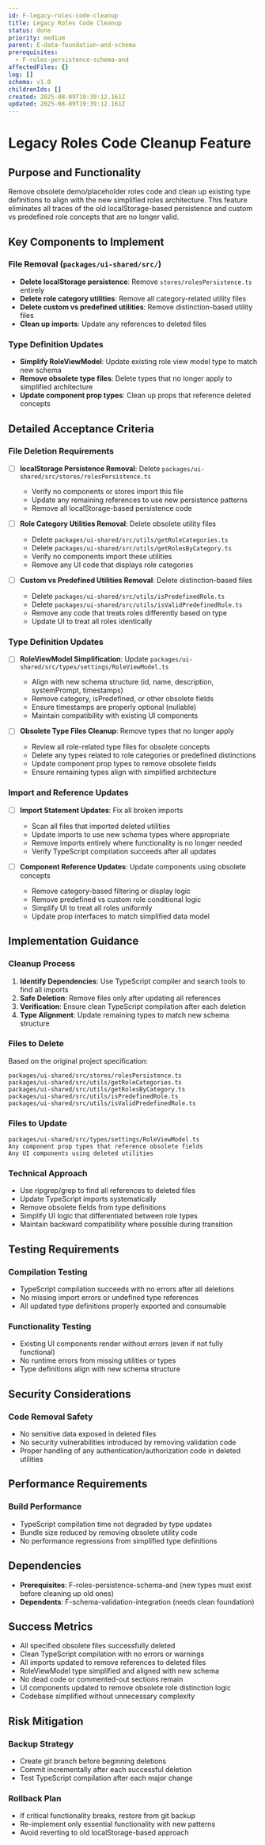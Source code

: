 ```yaml
---
id: F-legacy-roles-code-cleanup
title: Legacy Roles Code Cleanup
status: done
priority: medium
parent: E-data-foundation-and-schema
prerequisites:
  - F-roles-persistence-schema-and
affectedFiles: {}
log: []
schema: v1.0
childrenIds: []
created: 2025-08-09T19:39:12.161Z
updated: 2025-08-09T19:39:12.161Z
---
```


# Legacy Roles Code Cleanup Feature

## Purpose and Functionality

Remove obsolete demo/placeholder roles code and clean up existing type definitions to align with the new simplified roles architecture. This feature eliminates all traces of the old localStorage-based persistence and custom vs predefined role concepts that are no longer valid.

## Key Components to Implement

### File Removal (`packages/ui-shared/src/`)

- **Delete localStorage persistence**: Remove `stores/rolesPersistence.ts` entirely
- **Delete role category utilities**: Remove all category-related utility files
- **Delete custom vs predefined utilities**: Remove distinction-based utility files
- **Clean up imports**: Update any references to deleted files

### Type Definition Updates

- **Simplify RoleViewModel**: Update existing role view model type to match new schema
- **Remove obsolete type files**: Delete types that no longer apply to simplified architecture
- **Update component prop types**: Clean up props that reference deleted concepts

## Detailed Acceptance Criteria

### File Deletion Requirements

- [ ] **localStorage Persistence Removal**: Delete `packages/ui-shared/src/stores/rolesPersistence.ts`
  - Verify no components or stores import this file
  - Update any remaining references to use new persistence patterns
  - Remove all localStorage-based persistence code

- [ ] **Role Category Utilities Removal**: Delete obsolete utility files
  - Delete `packages/ui-shared/src/utils/getRoleCategories.ts`
  - Delete `packages/ui-shared/src/utils/getRolesByCategory.ts`
  - Verify no components import these utilities
  - Remove any UI code that displays role categories

- [ ] **Custom vs Predefined Utilities Removal**: Delete distinction-based files
  - Delete `packages/ui-shared/src/utils/isPredefinedRole.ts`
  - Delete `packages/ui-shared/src/utils/isValidPredefinedRole.ts`
  - Remove any code that treats roles differently based on type
  - Update UI to treat all roles identically

### Type Definition Updates

- [ ] **RoleViewModel Simplification**: Update `packages/ui-shared/src/types/settings/RoleViewModel.ts`
  - Align with new schema structure (id, name, description, systemPrompt, timestamps)
  - Remove category, isPredefined, or other obsolete fields
  - Ensure timestamps are properly optional (nullable)
  - Maintain compatibility with existing UI components

- [ ] **Obsolete Type Files Cleanup**: Remove types that no longer apply
  - Review all role-related type files for obsolete concepts
  - Delete any types related to role categories or predefined distinctions
  - Update component prop types to remove obsolete fields
  - Ensure remaining types align with simplified architecture

### Import and Reference Updates

- [ ] **Import Statement Updates**: Fix all broken imports
  - Scan all files that imported deleted utilities
  - Update imports to use new schema types where appropriate
  - Remove imports entirely where functionality is no longer needed
  - Verify TypeScript compilation succeeds after all updates

- [ ] **Component Reference Updates**: Update components using obsolete concepts
  - Remove category-based filtering or display logic
  - Remove predefined vs custom role conditional logic
  - Simplify UI to treat all roles uniformly
  - Update prop interfaces to match simplified data model

## Implementation Guidance

### Cleanup Process

1. **Identify Dependencies**: Use TypeScript compiler and search tools to find all imports
2. **Safe Deletion**: Remove files only after updating all references
3. **Verification**: Ensure clean TypeScript compilation after each deletion
4. **Type Alignment**: Update remaining types to match new schema structure

### Files to Delete

Based on the original project specification:

```
packages/ui-shared/src/stores/rolesPersistence.ts
packages/ui-shared/src/utils/getRoleCategories.ts
packages/ui-shared/src/utils/getRolesByCategory.ts
packages/ui-shared/src/utils/isPredefinedRole.ts
packages/ui-shared/src/utils/isValidPredefinedRole.ts
```

### Files to Update

```
packages/ui-shared/src/types/settings/RoleViewModel.ts
Any component prop types that reference obsolete fields
Any UI components using deleted utilities
```

### Technical Approach

- Use ripgrep/grep to find all references to deleted files
- Update TypeScript imports systematically
- Remove obsolete fields from type definitions
- Simplify UI logic that differentiated between role types
- Maintain backward compatibility where possible during transition

## Testing Requirements

### Compilation Testing

- TypeScript compilation succeeds with no errors after all deletions
- No missing import errors or undefined type references
- All updated type definitions properly exported and consumable

### Functionality Testing

- Existing UI components render without errors (even if not fully functional)
- No runtime errors from missing utilities or types
- Type definitions align with new schema structure

## Security Considerations

### Code Removal Safety

- No sensitive data exposed in deleted files
- No security vulnerabilities introduced by removing validation code
- Proper handling of any authentication/authorization code in deleted utilities

## Performance Requirements

### Build Performance

- TypeScript compilation time not degraded by type updates
- Bundle size reduced by removing obsolete utility code
- No performance regressions from simplified type definitions

## Dependencies

- **Prerequisites**: F-roles-persistence-schema-and (new types must exist before cleaning up old ones)
- **Dependents**: F-schema-validation-integration (needs clean foundation)

## Success Metrics

- All specified obsolete files successfully deleted
- Clean TypeScript compilation with no errors or warnings
- All imports updated to remove references to deleted files
- RoleViewModel type simplified and aligned with new schema
- No dead code or commented-out sections remain
- UI components updated to remove obsolete role distinction logic
- Codebase simplified without unnecessary complexity

## Risk Mitigation

### Backup Strategy

- Create git branch before beginning deletions
- Commit incrementally after each successful deletion
- Test TypeScript compilation after each major change

### Rollback Plan

- If critical functionality breaks, restore from git backup
- Re-implement only essential functionality with new patterns
- Avoid reverting to old localStorage-based approach
